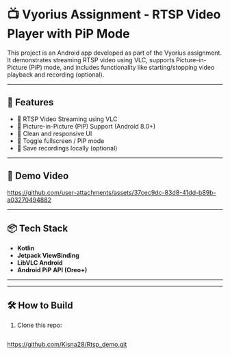 # 📺 Vyorius Assignment - RTSP Video Player with PiP Mode

This project is an Android app developed as part of the Vyorius assignment. It demonstrates streaming RTSP video using VLC, supports Picture-in-Picture (PiP) mode, and includes functionality like starting/stopping video playback and recording (optional).

---

## 🚀 Features

- 🎥 RTSP Video Streaming using VLC
- 🧩 Picture-in-Picture (PiP) Support (Android 8.0+)
- 📱 Clean and responsive UI
- 🔄 Toggle fullscreen / PiP mode
- 📁 Save recordings locally (optional)

---

## 📸 Demo Video


https://github.com/user-attachments/assets/37cec9dc-83d8-41dd-b89b-a03270494882


---

## 📦 Tech Stack

- **Kotlin**
- **Jetpack ViewBinding**
- **LibVLC Android**
- **Android PiP API (Oreo+)**

---


---

## 🛠️ How to Build

1. Clone this repo:
   ```bash
https://github.com/Kisna28/Rtsp_demo.git
